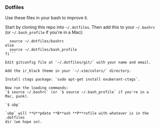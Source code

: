 ### Dotfiles

Use these files in your bash to improve it.

Start by cloning this repo into `~/.dotfiles`. Then add this to your
`~/.bashrc` (or `~/.bash_profile` if you're in a Mac):

```if [ -f ~/.bashrc ]; then
  source ~/.dotfiles/bashrc
else
  source ~/.dotfiles/bash_profile
fi```

Edit gitconfig file at `~/.dotfiles/git/` with your name and email.

Add the ir_black theme in your `~/.vim/colors/` directory.

Install ctags package: `sudo apt-get install exuberant-ctags`.

Now run the loading commands:
`$ source ~/.bashrc` (or `$ source ~/.bash_profile` if you're in a Mac, punk).

`$ ubp`

`ubp` will **U**pdate **B**ash **P**rofile with whatever is in the .dotfiles
dir (we hope so).
